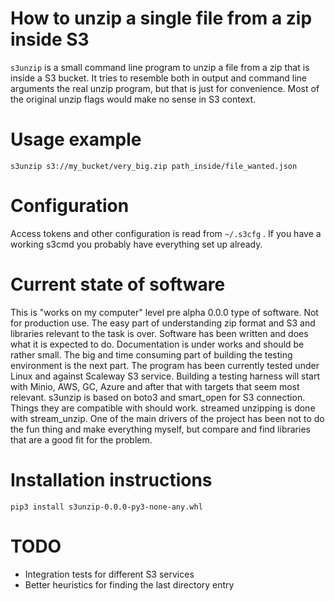 # How to unzip a single file from a zip inside S3

`s3unzip` is a small command line program to unzip a file from a zip that is inside a S3 bucket. It tries to resemble both in output and command line arguments the real unzip program, but that is just for convenience. Most of the original unzip flags would make no sense in S3 context.

# Usage example

```
s3unzip s3://my_bucket/very_big.zip path_inside/file_wanted.json
```

# Configuration

Access tokens and other configuration is read from `~/.s3cfg` . If you have a working s3cmd you probably have everything set up already.

# Current state of software

This is "works on my computer" level pre alpha 0.0.0 type of software. Not for production use. The easy part of understanding zip format and S3 and libraries relevant to the task is over. Software has been written and does what it is expected to do. Documentation is under works and should be rather small.
The big and time consuming part of building the testing environment is the next part. The program has been currently tested under Linux and against Scaleway S3 service. Building a testing harness will start with Minio, AWS, GC, Azure and after that with targets that seem most relevant.
s3unzip is based on boto3 and smart\_open for S3 connection. Things they are compatible with should work. streamed unzipping is done with stream\_unzip. One of the main drivers of the project has been not to do the fun thing and make everything myself, but compare and find libraries that are a good fit for the problem.

# Installation instructions

```
pip3 install s3unzip-0.0.0-py3-none-any.whl
```

# TODO
- Integration tests for different S3 services
- Better heuristics for finding the last directory entry

